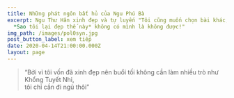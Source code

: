 ```yaml
---
title: Những phát ngôn bất hủ của Ngu Phú Bà
excerpt: Ngu Thư Hân xinh đẹp và tự luyến "Tôi cũng muốn chọn bài khác, nhưng
  *Sao tôi lại đẹp thế này* không có mình là không được!"
img_path: /images/pol0syn.jpg
post_button_label: xem tiếp
date: 2020-04-14T21:00:00.000Z
layout: page
---
```



>  “Bởi vì tôi vốn đã xinh đẹp nên buổi tối không cần làm nhiều trò như Khổng Tuyết Nhi,\
> tôi chỉ cần đi ngủ thôi”